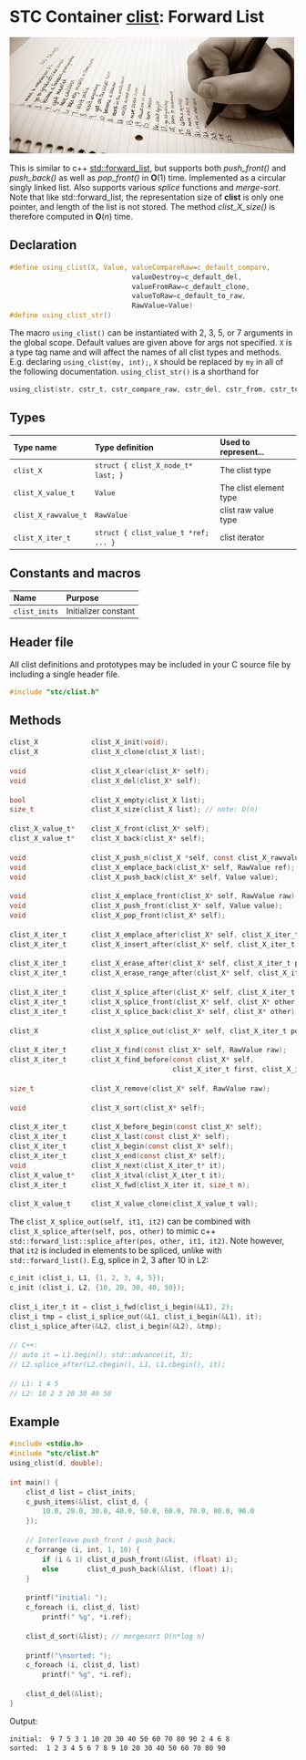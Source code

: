 # STC Container [clist](../stc/clist.h): Forward List
![List](pics/list.jpg)

This is similar to c++ [std::forward_list](https://en.cppreference.com/w/cpp/container/forward_list), but supports both
*push_front()* and *push_back()* as well as *pop_front()* in **O**(1) time. Implemented as a circular singly linked list.
Also supports various *splice* functions and *merge-sort*. Note that like std::forward_list, the representation size of **clist**
is only one pointer, and length of the list is not stored. The method *clist_X_size()* is therefore computed in **O**(*n*) time.

## Declaration

```c
#define using_clist(X, Value, valueCompareRaw=c_default_compare,
                              valueDestroy=c_default_del,
                              valueFromRaw=c_default_clone,
                              valueToRaw=c_default_to_raw,
                              RawValue=Value)
#define using_clist_str()
```
The macro `using_clist()` can be instantiated with 2, 3, 5, or 7 arguments in the global scope.
Default values are given above for args not specified. `X` is a type tag name and
will affect the names of all clist types and methods. E.g. declaring `using_clist(my, int);`, `X` should
be replaced by `my` in all of the following documentation. `using_clist_str()` is a shorthand for
```c
using_clist(str, cstr_t, cstr_compare_raw, cstr_del, cstr_from, cstr_to_raw, const char*)
```

## Types

| Type name             | Type definition                     | Used to represent...      |
|:----------------------|:------------------------------------|:--------------------------|
| `clist_X`             | `struct { clist_X_node_t* last; }`  | The clist type            |
| `clist_X_value_t`     | `Value`                             | The clist element type    |
| `clist_X_rawvalue_t`  | `RawValue`                          | clist raw value type      |
| `clist_X_iter_t`      | `struct { clist_value_t *ref; ... }`| clist iterator            |

## Constants and macros

| Name                       | Purpose              |
|:---------------------------|:---------------------|
|  `clist_inits`             | Initializer constant |

## Header file

All clist definitions and prototypes may be included in your C source file by including a single header file.

```c
#include "stc/clist.h"
```
## Methods

```c
clist_X             clist_X_init(void);
clist_X             clist_X_clone(clist_X list);

void                clist_X_clear(clist_X* self);
void                clist_X_del(clist_X* self);

bool                clist_X_empty(clist_X list);
size_t              clist_X_size(clist_X list); // note: O(n)

clist_X_value_t*    clist_X_front(clist_X* self);
clist_X_value_t*    clist_X_back(clist_X* self);

void                clist_X_push_n(clist_X *self, const clist_X_rawvalue_t arr[], size_t size);
void                clist_X_emplace_back(clist_X* self, RawValue ref);
void                clist_X_push_back(clist_X* self, Value value);

void                clist_X_emplace_front(clist_X* self, RawValue raw);
void                clist_X_push_front(clist_X* self, Value value);
void                clist_X_pop_front(clist_X* self);

clist_X_iter_t      clist_X_emplace_after(clist_X* self, clist_X_iter_t pos, RawValue raw);
clist_X_iter_t      clist_X_insert_after(clist_X* self, clist_X_iter_t pos, Value raw);

clist_X_iter_t      clist_X_erase_after(clist_X* self, clist_X_iter_t pos);
clist_X_iter_t      clist_X_erase_range_after(clist_X* self, clist_X_iter_t pos, clist_X_iter_t finish);

clist_X_iter_t      clist_X_splice_after(clist_X* self, clist_X_iter_t pos, clist_X* other);
clist_X_iter_t      clist_X_splice_front(clist_X* self, clist_X* other);
clist_X_iter_t      clist_X_splice_back(clist_X* self, clist_X* other);

clist_X             clist_X_splice_out(clist_X* self, clist_X_iter_t pos1, clist_X_iter_t pos2);

clist_X_iter_t      clist_X_find(const clist_X* self, RawValue raw);
clist_X_iter_t      clist_X_find_before(const clist_X* self,
                                        clist_X_iter_t first, clist_X_iter_t finish, RawValue ref);

size_t              clist_X_remove(clist_X* self, RawValue raw);

void                clist_X_sort(clist_X* self);

clist_X_iter_t      clist_X_before_begin(const clist_X* self);
clist_X_iter_t      clist_X_last(const clist_X* self);
clist_X_iter_t      clist_X_begin(const clist_X* self);
clist_X_iter_t      clist_X_end(const clist_X* self);
void                clist_X_next(clist_X_iter_t* it);
clist_X_value_t*    clist_X_itval(clist_X_iter_t it);
clist_X_iter_t      clist_X_fwd(clist_X_iter it, size_t n);

clist_X_value_t     clist_X_value_clone(clist_X_value_t val);
```
The `clist_X_splice_out(self, it1, it2)` can be combined with `clist_X_splice_after(self, pos, other)` to mimic c++ `std::forward_list::splice_after(pos, other, it1, it2)`. Note however, that `it2` is included in elements to be spliced, unlike with `std::forward_list()`. E.g, splice in 2, 3 after 10 in L2:
```c
c_init (clist_i, L1, {1, 2, 3, 4, 5});
c_init (clist_i, L2, {10, 20, 30, 40, 50});

clist_i_iter_t it = clist_i_fwd(clist_i_begin(&L1), 2);
clist_i tmp = clist_i_splice_out(&L1, clist_i_begin(&L1), it);
clist_i_splice_after(&L2, clist_i_begin(&L2), &tmp);

// C++:
// auto it = L1.begin(); std::advance(it, 3);
// L2.splice_after(L2.cbegin(), L1, L1.cbegin(), it);

// L1: 1 4 5
// L2: 10 2 3 20 30 40 50
```

## Example
```c
#include <stdio.h>
#include "stc/clist.h"
using_clist(d, double);

int main() {
    clist_d list = clist_inits;
    c_push_items(&list, clist_d, {
        10.0, 20.0, 30.0, 40.0, 50.0, 60.0, 70.0, 80.0, 90.0
    });

    // Interleave push_front / push_back:
    c_forrange (i, int, 1, 10) {
        if (i & 1) clist_d_push_front(&list, (float) i);
        else       clist_d_push_back(&list, (float) i);
    }

    printf("initial: ");
    c_foreach (i, clist_d, list)
        printf(" %g", *i.ref);

    clist_d_sort(&list); // mergesort O(n*log n)

    printf("\nsorted: ");
    c_foreach (i, clist_d, list)
        printf(" %g", *i.ref);

    clist_d_del(&list);
}
```
Output:
```
initial:  9 7 5 3 1 10 20 30 40 50 60 70 80 90 2 4 6 8
sorted:  1 2 3 4 5 6 7 8 9 10 20 30 40 50 60 70 80 90
```

